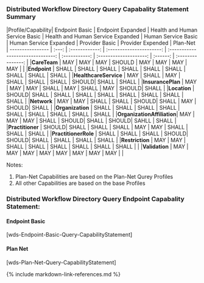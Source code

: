 ### Distributed Workflow Directory Query Capabality Statement Summary


<style>
    th{border: solid 2px lightgrey;}
    td{border: solid 2px lightgrey;}
</style>

|Profile/Capability| Endpoint Basic | Endpoint Expanded | Health and Human Service Basic | Health and Human Service Expanded | Human Service Basic | Human Service Expanded | Provider Basic | Provider Expended | Plan-Net
| ---------------- | :---: | :------------: | :----------------------: | :-------------------------------: | :-----------: | :--------------------: | :------: | :---------------: |
|**CareTeam**               |  MAY | MAY | MAY | SHOULD | MAY | MAY | MAY | MAY | |
|**Endpoint**               |  SHALL | SHALL | SHALL | SHALL | SHALL | SHALL | SHALL | SHALL | SHALL |
|**HealthcareService**      |  MAY   | SHALL | MAY   | SHALL | SHALL | SHALL | SHOULD| SHALL | SHALL |
|**InsurancePlan**          |  MAY   | MAY   | MAY   | SHALL | MAY   | SHALL | MAY   | SHOULD| SHALL |
|**Location**               |  SHOULD| SHALL | SHALL | SHALL | SHALL | SHALL | SHALL | SHALL | SHALL |
|**Network**                |  MAY   | MAY   | SHALL | SHALL | SHOULD| SHALL | MAY   | SHOULD| SHALL |
|**Organization**           |  SHALL | SHALL | SHALL | SHALL | SHALL | SHALL | SHALL | SHALL | SHALL |
|**OrganizationAffiliation**|  MAY   | MAY   | MAY   | SHALL | SHOULD| SHALL | SHOULD| SAHLL | SHALL |
|**Practitioner**           |  SHOULD| SHALL | SHALL | SHALL | MAY   | MAY   | SHALL | SHALL | SHALL |
|**PractitionerRole**       |  SHALL | SHALL | SHALL | SHOULD| SHOULD| SHALL | SHALL | SHALL | SHALL |
|**Restriction**            |  MAY   | MAY   | SHALL | SHALL | SHALL | SHALL | SHALL | SHALL | |
|**Validation**             |  MAY   | MAY   | MAY   | MAY   | MAY   | MAY   | MAY   | MAY   | |

Notes:
1. Plan-Net Capabilities are based on the Plan-Net Qurey Profiles 
2. All other Capabilities are based on the base Profiles

### Distributed Workflow Directory Query Endpoint Capabality Statement:

#### Endpoint Basic
[wds-Endpoint-Basic-Query-CapabilityStatement]

#### Plan Net
[wds-Plan-Net-Query-CapabilityStatement]


{% include markdown-link-references.md %}
